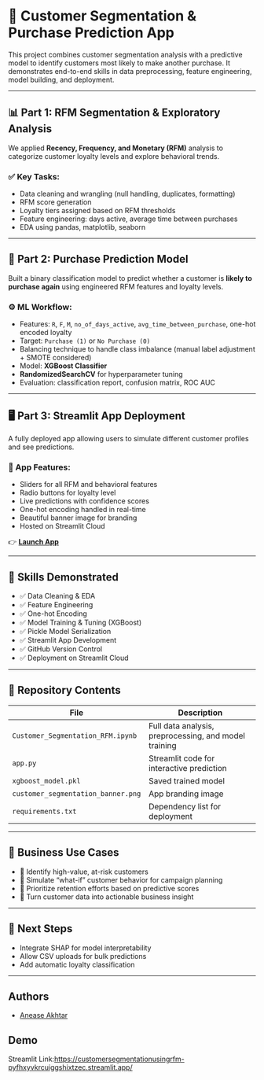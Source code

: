# 🧠 Customer Segmentation & Purchase Prediction App

This project combines customer segmentation analysis with a predictive model to identify customers most likely to make another purchase. It demonstrates end-to-end skills in data preprocessing, feature engineering, model building, and deployment.

---

## 📊 Part 1: RFM Segmentation & Exploratory Analysis

We applied **Recency, Frequency, and Monetary (RFM)** analysis to categorize customer loyalty levels and explore behavioral trends.

### ✅ Key Tasks:
- Data cleaning and wrangling (null handling, duplicates, formatting)
- RFM score generation
- Loyalty tiers assigned based on RFM thresholds
- Feature engineering: days active, average time between purchases
- EDA using pandas, matplotlib, seaborn

---

## 🤖 Part 2: Purchase Prediction Model

Built a binary classification model to predict whether a customer is **likely to purchase again** using engineered RFM features and loyalty levels.

### ⚙️ ML Workflow:
- Features: `R`, `F`, `M`, `no_of_days_active`, `avg_time_between_purchase`, one-hot encoded loyalty
- Target: `Purchase (1)` or `No Purchase (0)`
- Balancing technique to handle class imbalance (manual label adjustment + SMOTE considered)
- Model: **XGBoost Classifier**
- **RandomizedSearchCV** for hyperparameter tuning
- Evaluation: classification report, confusion matrix, ROC AUC

---

## 🖥️ Part 3: Streamlit App Deployment

A fully deployed app allowing users to simulate different customer profiles and see predictions.

### 🎨 App Features:
- Sliders for all RFM and behavioral features
- Radio buttons for loyalty level
- Live predictions with confidence scores
- One-hot encoding handled in real-time
- Beautiful banner image for branding
- Hosted on Streamlit Cloud

👉 **[Launch App](https://customersegmentationusingrfm-pyfhxyvkrcuiggshixtzec.streamlit.app/)**

---

## 🧠 Skills Demonstrated

- ✅ Data Cleaning & EDA
- ✅ Feature Engineering
- ✅ One-hot Encoding
- ✅ Model Training & Tuning (XGBoost)
- ✅ Pickle Model Serialization
- ✅ Streamlit App Development
- ✅ GitHub Version Control
- ✅ Deployment on Streamlit Cloud

---

## 📁 Repository Contents

| File | Description |
|------|-------------|
| `Customer_Segmentation_RFM.ipynb` | Full data analysis, preprocessing, and model training |
| `app.py` | Streamlit code for interactive prediction |
| `xgboost_model.pkl` | Saved trained model |
| `customer_segmentation_banner.png` | App branding image |
| `requirements.txt` | Dependency list for deployment |

---

## 💼 Business Use Cases

- 📌 Identify high-value, at-risk customers
- 📌 Simulate “what-if” customer behavior for campaign planning
- 📌 Prioritize retention efforts based on predictive scores
- 📌 Turn customer data into actionable business insight

---

## 📌 Next Steps

- Integrate SHAP for model interpretability
- Allow CSV uploads for bulk predictions
- Add automatic loyalty classification

---



## Authors

- [Anease Akhtar]()




## Demo

Streamlit Link:https://customersegmentationusingrfm-pyfhxyvkrcuiggshixtzec.streamlit.app/
